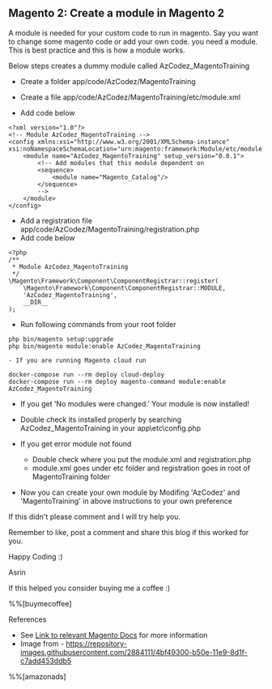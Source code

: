 ## Magento 2: Create a module in Magento 2

A module is needed for your custom code to run in magento. Say you want to change some magento code or add your own code. you need a module. This is best practice and this is how a module works. 

Below steps creates a dummy module called AzCodez_MagentoTraining

- Create a folder app/code/AzCodez/MagentoTraining 

- Create a file app/code/AzCodez/MagentoTraining/etc/module.xml

- Add code below

```
<?xml version="1.0"?>
<!-- Module AzCodez_MagentoTraining -->
<config xmlns:xsi="http://www.w3.org/2001/XMLSchema-instance" xsi:noNamespaceSchemaLocation="urn:magento:framework:Module/etc/module.xsd">
    <module name="AzCodez_MagentoTraining" setup_version="0.0.1">
        <!-- Add modules that this module dependent on 
        <sequence>
            <module name="Magento_Catalog"/>
        </sequence>
        -->
    </module>
</config>
```

- Add a registration file app/code/AzCodez/MagentoTraining/registration.php
- Add code below

```
<?php
/**
 * Module AzCodez_MagentoTraining
 */
\Magento\Framework\Component\ComponentRegistrar::register(
    \Magento\Framework\Component\ComponentRegistrar::MODULE,
    'AzCodez_MagentoTraining',
    __DIR__
);
```

- Run following commands from your root folder
```
php bin/magento setup:upgrade 
php bin/magento module:enable AzCodez_MagentoTraining
```
    - If you are running Magento cloud run
```
docker-compose run --rm deploy cloud-deploy
docker-compose run --rm deploy magento-command module:enable AzCodez_MagentoTraining
```
- If you get 'No modules were changed.' Your module is now installed!
- Double check its installed properly by searching AzCodez_MagentoTraining in your app\etc\config.php

- If you get error module not found
    - Double check where you put the module.xml and registration.php
    - module.xml goes under etc folder and registration goes in root of MagentoTraining folder

- Now you can create your own module by Modifing 'AzCodez' and 'MagentoTraining' in above instructions to your own preference

If this didn't please comment and I will try help you.

Remember to like, post a comment and share this blog if this worked for you.

Happy Coding :)

Asrin

If this helped you consider buying me a coffee :)

%%[buymecoffee]

References
- See [Link to relevant Magento Docs](https://devdocs.magento.com/videos/fundamentals/create-a-new-module/) for more information
- Image from - https://repository-images.githubusercontent.com/2884111/4bf49300-b50e-11e9-8d1f-c7add453ddb5

%%[amazonads]

